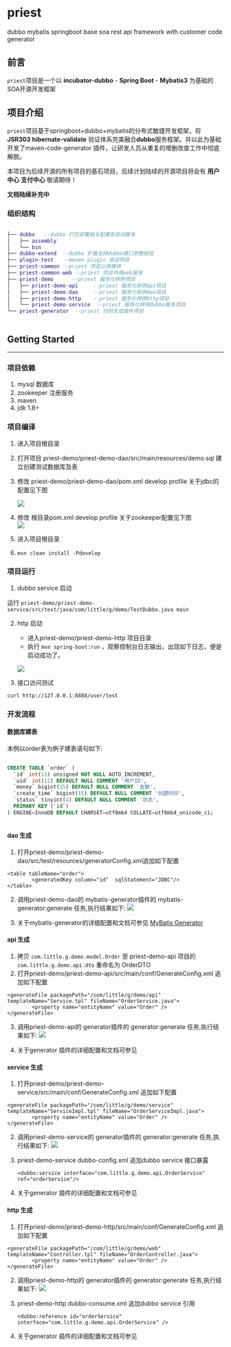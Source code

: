 # priest
 dubbo mybatis springboot base soa rest api framework with customer code generator


## 前言


   `priest`项目是一个以 **incubator-dubbo** - **Spring Boot** - **Mybatis3** 为基础的SOA开源开发框架
   
## 项目介绍
   
   `priest`项目基于springboot+dubbo+mybatis的分布式敏捷开发框架，将 **JSR303** **hibernate-validate** 验证体系完美融合**dubbo**服务框架。并以此为基础开发了maven-code-generator 插件，让研发人员从重复的增删改查工作中彻底解脱。
 
   本项目为后续开源的所有项目的基石项目，后续计划陆续的开源项目将会有 **用户中心**  **支付中心** 敬请期待！
   
   **文档陆续补充中**
   

### 组织结构


```lua

├── dubbo   --dubbo 打包部署相关配置及启动脚本
│   ├── assembly
│   └── bin
├── dubbo-extend  --dubbo 扩展支持dubbo接口参数校验
├── plugin-test   --maven plugin 测试项目
├── priest-common --priest 项目公用模块
├── priest-common-web --priest 项目共用web服务
├── priest-demo 	 --priest 服务化样例项目
│   ├── priest-demo-api 	--priest 服务化样例api项目
│   ├── priest-demo-dao 	--priest 服务化样例dao项目
│   ├── priest-demo-http 	--priest 服务化样例http项目
│   └── priest-demo-service  --priest 服务化样例dubbo服务项目
└── priest-generator  --priest 代码生成插件项目
  
```

## Getting Started

-------

### 项目依赖
1. mysql 数据库
2. zookeeper 注册服务
3. maven
4. jdk 1.8+

### 项目编译

1. 进入项目根目录
2. 打开项目 priest-demo/priest-demo-dao/src/main/resources/demo.sql 建立创建测试数据库及表
3. 修改 priest-demo/priest-demo-dao/pom.xml develop profile 关于jdbc的配置见下图
	
	![](wiki_images/pom_mysql_conf.png)
	
4. 修改 根目录pom.xml develop profile 关于zookeeper配置见下图  
	![](wiki_images/pom_zookeeper_conf.png) 
	
5. 进入项目根目录
6. `mvn clean install -Pdevelop`

### 项目运行

1. dubbo service 启动

 运行  `priest-demo/priest-demo-service/src/test/java/com/little/g/demo/TestDubbo.java main`
 
2. http 启动
	
   * 进入priest-demo/priest-demo-http 项目目录 
   * 执行 `mvn spring-boot:run`  ，观察控制台日志输出，出现如下日志，便是启动成功了。

	![](wiki_images/tomcat_start_log.png) 

3. 接口访问测试

  `curl http://127.0.0.1:8888/user/test`



### 开发流程

#### 数据库建表
本例以order表为例子建表语句如下:

```sql
	
CREATE TABLE `order` (
  `id` int(11) unsigned NOT NULL AUTO_INCREMENT,
  `uid` int(11) DEFAULT NULL COMMENT '用户ID',
  `money` bigint(15) DEFAULT NULL COMMENT '金额',
  `create_time` bigint(15) DEFAULT NULL COMMENT '创建时间',
  `status` tinyint(4) DEFAULT NULL COMMENT '状态',
  PRIMARY KEY (`id`)
) ENGINE=InnoDB DEFAULT CHARSET=utf8mb4 COLLATE=utf8mb4_unicode_ci;
	
```


#### dao 生成

1. 打开priest-demo/priest-demo-dao/src/test/resources/generatorConfig.xml追加如下配置

```
<table tableName="order">
        <generatedKey column="id"  sqlStatement="JDBC"/>
</table>     
```

2.  调用priest-demo-dao的 mybatis-generator插件的  mybatis-generator:generate 任务,执行结果如下:
![](wiki_images/mybatis_generate_log.png) 

3. 关于mybatis-generator的详细配置和文档可参见 [MyBatis Generator](http://www.mybatis.org/generator/index.html)

#### api 生成

1. 拷贝 `com.little.g.demo.model.Order` 至 priest-demo-api 项目的 `com.little.g.demo.api.dto` 重命名为 OrderDTO
2. 打开priest-demo/priest-demo-api/src/main/conf/GenerateConfig.xml 追加如下配置

```
<generateFile packagePath="/com/little/g/demo/api" templateName="Service.tpl" fileName="OrderService.java">
        <property name="entityName" value="Order" />
</generateFile>

```

3.  调用priest-demo-api的 generator插件的 generator:generate 任务,执行结果如下:
![](wiki_images/generator_generate_log.png) 

4. 关于generator 插件的详细配置和文档可参见

#### service 生成

1. 打开priest-demo/priest-demo-service/src/main/conf/GenerateConfig.xml 追加如下配置

```
<generateFile packagePath="/com/little/g/demo/service" templateName="ServiceImpl.tpl" fileName="OrderServiceImpl.java">
        <property name="entityName" value="Order" />
</generateFile>

```

2.  调用priest-demo-service的 generator插件的 generator:generate 任务,执行结果如下:
![](wiki_images/service_generate.png) 

3. priest-demo-service dubbo-config.xml 追加dubbo service 接口暴露

	`<dubbo:service interface="com.little.g.demo.api.OrderService" ref="orderService"/>`

4. 关于generator 插件的详细配置和文档可参见


#### http 生成

1. 打开priest-demo/priest-demo-http/src/main/conf/GenerateConfig.xml 追加如下配置

```
<generateFile packagePath="/com/little/g/demo/web" templateName="Controller.tpl" fileName="OrderController.java">
        <property name="entityName" value="Order" />
</generateFile>

```

2.  调用priest-demo-http的 generator插件的 generator:generate 任务,执行结果如下:
![](wiki_images/controller_generate.png) 

3. priest-demo-http dubbo-consume.xml 追加dubbo service 引用

	`<dubbo:reference id="orderService" interface="com.little.g.demo.api.OrderService" />`

4. 关于generator 插件的详细配置和文档可参见







   

 
 



